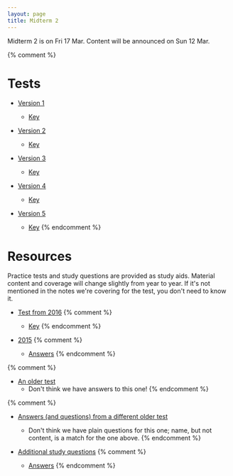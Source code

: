```yaml
---
layout: page
title: Midterm 2
---
```


Midterm 2 is on Fri 17 Mar. Content will be announced on Sun 12 Mar.

{% comment %} 
# Tests

* [Version 1](materials/midterm2.1.test.pdf)
    * [Key](materials/midterm2.1.key.pdf)

* [Version 2](materials/midterm2.2.test.pdf)
    * [Key](materials/midterm2.2.key.pdf)

* [Version 3](materials/midterm2.3.test.pdf)
    * [Key](materials/midterm2.3.key.pdf)

* [Version 4](materials/midterm2.4.test.pdf)
    * [Key](materials/midterm2.4.key.pdf)

* [Version 5](materials/midterm2.5.test.pdf)
    * [Key](materials/midterm2.5.key.pdf)
{% endcomment %} 


# Resources

Practice tests and study questions are provided as study aids. Material content and coverage will change slightly from year to year. If it's not mentioned in the notes we're covering for the test, you don't need to know it.

* [Test from 2016](materials/2016/midterm2.3.test.pdf)
{% comment %} 
    * [Key](materials/2016/midterm2.3.key.pdf)
{% endcomment %} 

* [2015](http://lalashan.mcmaster.ca/3SS/2015/midterm2.1.test.pdf)
{% comment %} 
    * [Answers](http://lalashan.mcmaster.ca/3SS/2015/midterm2.1.key.pdf)
{% endcomment %} 

{% comment %} 
* [An older test](http://lalashan.mcmaster.ca/3SS/2012/midterm2.test.pdf)
	* Don't think we have answers to this one!
{% endcomment %} 

{% comment %} 
* [Answers (and questions) from a different older test](http://lalashan.mcmaster.ca/3SS/2012/midterm2.key.pdf)
	* Don't think we have plain questions for this one; name, but not content, is a match for the one above.
{% endcomment %} 

* [Additional study questions](http://lalashan.mcmaster.ca/3SS/2015/midterm23sq.sq.pdf)
{% comment %} 
    * [Answers](http://lalashan.mcmaster.ca/3SS/2015/midterm23sq.key.pdf)
{% endcomment %} 
